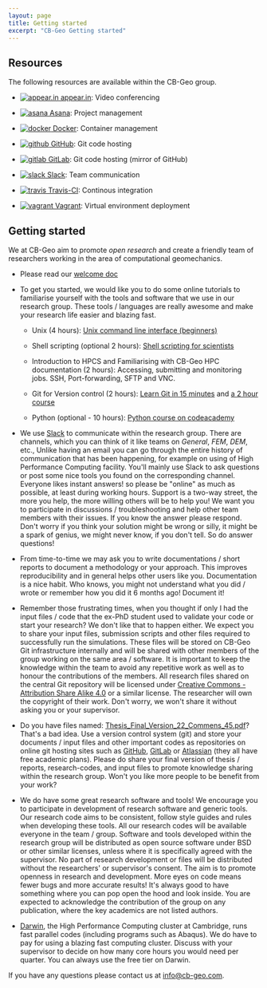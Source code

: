 ```yaml
---
layout: page
title: Getting started
excerpt: "CB-Geo Getting started"
---
```


## Resources

The following resources are available within the CB-Geo group.

* [![appear.in]({{site.url}}/images/cb-geo/resources/appear.in.png) appear.in](https://appear.in/cb-geo): Video conferencing

* [![asana]({{site.url}}/images/cb-geo/resources/asana.png) Asana](https://asana.com/):  Project management

* [![docker]({{site.url}}/images/cb-geo/resources/docker.png) Docker](https://hub.docker.com/r/cbgeo/):  Container management

* [![github]({{site.url}}/images/cb-geo/resources/github.png) GitHub](https://github.com/cb-geo): Git code hosting

* [![gitlab]({{site.url}}/images/cb-geo/resources/gitlab.png) GitLab](https://gitlab.com/groups/cb-geo): Git code hosting (mirror of GitHub)

* [![slack]({{site.url}}/images/cb-geo/resources/slack.png) Slack](https://cb-geo.slack.com/): Team communication

* [![travis]({{site.url}}/images/cb-geo/resources/travis.png) Travis-CI](https://travis-ci.org/cb-geo): Continous integration

* [![vagrant]({{site.url}}/images/cb-geo/resources/vagrant.png) Vagrant](https://www.vagrantup.com/): Virtual environment deployment


## Getting started

We at CB-Geo aim to promote *open research* and create a friendly team of researchers working in the area of computational geomechanics.

* Please read our [welcome doc](https://doc.cb-geo.com/)

* To get you started, we would like you to do some online tutorials to familiarise yourself with the tools and software that we use in our research group. These tools / languages are really awesome and make your research life easier and blazing fast.

    + Unix (4 hours): [Unix command line interface (beginners)](http://www.ucs.cam.ac.uk/docs/course-notes/unix-courses/UnixCLI/notes.pdf)

    + Shell scripting (optional 2 hours): [Shell scripting for scientists](http://www.ucs.cam.ac.uk/docs/course-notes/unix-courses/ShellScriptingSci)

    + Introduction to HPCS and Familiarising with CB-Geo HPC documentation (2 hours): Accessing, submitting and monitoring jobs. SSH, Port-forwarding, SFTP and VNC.

    + Git for Version control (2 hours): [Learn Git in 15 minutes](https://try.github.io/levels/1/challenges/1) and [a 2 hour course](https://www.codecademy.com/learn/learn-git)

    + Python (optional - 10 hours): [Python course on codeacademy](https://www.codecademy.com/learn/python)

* We use [Slack](https://cb-geo.slack.com) to communicate within the research group. There are channels, which you can think of it like teams on *General*, *FEM*, *DEM*, etc., Unlike having an email you can go through the entire history of communication that has been happening, for example on using of High Performance Computing facility. You'll mainly use Slack to ask questions or post some nice tools you found on the corresponding channel. Everyone likes instant answers! so please be "online" as much as possible, at least during working hours. Support is a two-way street, the more you help, the more willing others will be to help you! We want you to participate in discussions / troubleshooting and help other team members with their issues. If you know the answer please respond. Don't worry if you think your solution might be wrong or silly, it might be a spark of genius, we might never know, if you don't tell. So do answer questions!

* From time-to-time we may ask you to write documentations / short reports to document a methodology or your approach.  This improves reproducibility and in general helps other users like you. Documentation is a nice habit. Who knows, you might not understand what you did / wrote or remember how you did it 6 months ago! Document it!


* Remember those frustrating times, when you thought if only I had the input files / code that the ex-PhD student used to validate your code or start your research? We don't like that to happen either. We expect you to share your input files, submission scripts and other files required to successfully run the simulations. These files will be stored on CB-Geo Git infrastructure internally and will be shared with other members of the group working on the same area / software. It is important to keep the knowledge within the team to avoid any repetitive work as well as to honour the contributions of the members. All research files shared on the central Git repository will be licensed under [Creative Commons - Attribution Share Alike 4.0](http://creativecommons.org/licenses/by-sa/4.0/) or a similar license. The researcher will own the copyright of their work. Don't worry, we won't share it without asking you or your supervisor.

* Do you have files named: [Thesis_Final_Version_22_Commens_45.pdf](http://www.phdcomics.com/comics/archive.php?comicid=1531)? That's a bad idea. Use a version control system (git) and store your documents / input files and other important codes as repositories on online git hosting sites such as [GitHub](https://github.com), [GitLab](https://gitlab.com/users/sign_in) or [Atlassian](https://bitbucket.org) (they all have free academic plans). Please do share your final version of thesis / reports, research-codes, and input files to promote knowledge sharing within the research group. Won't you like more people to be benefit from your work?

* We do have some great research software and tools! We encourage you to participate in development of research software and generic tools. Our research code aims to be consistent, follow style guides and rules when developing these tools. All our research codes will be available everyone in the team / group. Software and tools developed within the research group will be distributed as open source software under BSD or other similar licenses, unless where it is specifically agreed with the supervisor. No part of research development or files will be distributed without the researchers' or supervisor's consent. The aim is to promote openness in research and development. More eyes on code means fewer bugs and more accurate results! It's always good to have something where you can pop open the hood and look inside. You are expected to acknowledge the contribution of the group on any publication, where the key academics are not listed authors.

* [Darwin](http://www.hpc.cam.ac.uk), the High Performance Computing  cluster at Cambridge, runs fast parallel codes (including programs such as Abaqus). We do have to pay for using a blazing fast computing cluster. Discuss with your supervisor to  decide on how many core hours you would need per quarter. You can always use the free tier on Darwin.

If you have any questions please contact us at [info@cb-geo.com](mailto:info@cb-geo.com).
